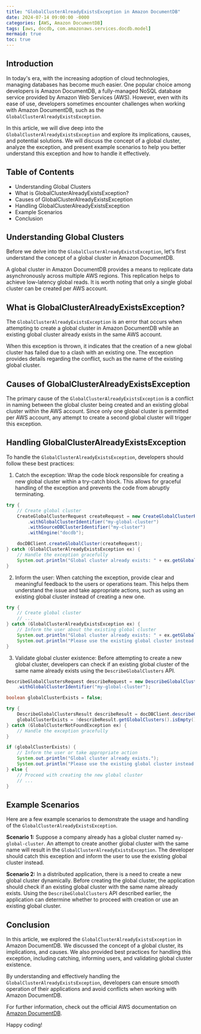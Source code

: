 ```yaml
---
title: "GlobalClusterAlreadyExistsException in Amazon DocumentDB"
date: 2024-07-14 09:00:00 -0000
categories: [AWS, Amazon DocumentDB]
tags: [aws, docdb, com.amazonaws.services.docdb.model]
mermaid: true
toc: true
---
```



## Introduction

In today's era, with the increasing adoption of cloud technologies, managing databases has become much easier. One popular choice among developers is Amazon DocumentDB, a fully-managed NoSQL database service provided by Amazon Web Services (AWS). However, even with its ease of use, developers sometimes encounter challenges when working with Amazon DocumentDB, such as the `GlobalClusterAlreadyExistsException`.

In this article, we will dive deep into the `GlobalClusterAlreadyExistsException` and explore its implications, causes, and potential solutions. We will discuss the concept of a global cluster, analyze the exception, and present example scenarios to help you better understand this exception and how to handle it effectively.

## Table of Contents

- Understanding Global Clusters
- What is GlobalClusterAlreadyExistsException?
- Causes of GlobalClusterAlreadyExistsException
- Handling GlobalClusterAlreadyExistsException
- Example Scenarios
- Conclusion

## Understanding Global Clusters

Before we delve into the `GlobalClusterAlreadyExistsException`, let's first understand the concept of a global cluster in Amazon DocumentDB.

A global cluster in Amazon DocumentDB provides a means to replicate data asynchronously across multiple AWS regions. This replication helps to achieve low-latency global reads. It is worth noting that only a single global cluster can be created per AWS account.

## What is GlobalClusterAlreadyExistsException?

The `GlobalClusterAlreadyExistsException` is an error that occurs when attempting to create a global cluster in Amazon DocumentDB while an existing global cluster already exists in the same AWS account.

When this exception is thrown, it indicates that the creation of a new global cluster has failed due to a clash with an existing one. The exception provides details regarding the conflict, such as the name of the existing global cluster.

## Causes of GlobalClusterAlreadyExistsException

The primary cause of the `GlobalClusterAlreadyExistsException` is a conflict in naming between the global cluster being created and an existing global cluster within the AWS account. Since only one global cluster is permitted per AWS account, any attempt to create a second global cluster will trigger this exception.

## Handling GlobalClusterAlreadyExistsException

To handle the `GlobalClusterAlreadyExistsException`, developers should follow these best practices:

1. Catch the exception: Wrap the code block responsible for creating a new global cluster within a try-catch block. This allows for graceful handling of the exception and prevents the code from abruptly terminating.

```java
try {
    // Create global cluster
    CreateGlobalClusterRequest createRequest = new CreateGlobalClusterRequest()
        .withGlobalClusterIdentifier("my-global-cluster")
        .withSourceDBClusterIdentifier("my-cluster")
        .withEngine("docdb");

    docDBClient.createGlobalCluster(createRequest);
} catch (GlobalClusterAlreadyExistsException ex) {
    // Handle the exception gracefully
    System.out.println("Global cluster already exists: " + ex.getGlobalClusterIdentifier());
}
```

2. Inform the user: When catching the exception, provide clear and meaningful feedback to the users or operations team. This helps them understand the issue and take appropriate actions, such as using an existing global cluster instead of creating a new one.

```java
try {
    // Create global cluster
    // ...
} catch (GlobalClusterAlreadyExistsException ex) {
    // Inform the user about the existing global cluster
    System.out.println("Global cluster already exists: " + ex.getGlobalClusterIdentifier());
    System.out.println("Please use the existing global cluster instead.");
}
```

3. Validate global cluster existence: Before attempting to create a new global cluster, developers can check if an existing global cluster of the same name already exists using the `DescribeGlobalClusters` API.

```java
DescribeGlobalClustersRequest describeRequest = new DescribeGlobalClustersRequest()
    .withGlobalClusterIdentifier("my-global-cluster");

boolean globalClusterExists = false;

try {
    DescribeGlobalClustersResult describeResult = docDBClient.describeGlobalClusters(describeRequest);
    globalClusterExists = !describeResult.getGlobalClusters().isEmpty();
} catch (GlobalClusterNotFoundException ex) {
    // Handle the exception gracefully
}

if (globalClusterExists) {
    // Inform the user or take appropriate action
    System.out.println("Global cluster already exists.");
    System.out.println("Please use the existing global cluster instead.");
} else {
    // Proceed with creating the new global cluster
    // ...
}
```

## Example Scenarios

Here are a few example scenarios to demonstrate the usage and handling of the `GlobalClusterAlreadyExistsException`.

**Scenario 1:**
Suppose a company already has a global cluster named `my-global-cluster`. An attempt to create another global cluster with the same name will result in the `GlobalClusterAlreadyExistsException`. The developer should catch this exception and inform the user to use the existing global cluster instead.

**Scenario 2:**
In a distributed application, there is a need to create a new global cluster dynamically. Before creating the global cluster, the application should check if an existing global cluster with the same name already exists. Using the `DescribeGlobalClusters` API described earlier, the application can determine whether to proceed with creation or use an existing global cluster.

## Conclusion

In this article, we explored the `GlobalClusterAlreadyExistsException` in Amazon DocumentDB. We discussed the concept of a global cluster, its implications, and causes. We also provided best practices for handling this exception, including catching, informing users, and validating global cluster existence.

By understanding and effectively handling the `GlobalClusterAlreadyExistsException`, developers can ensure smooth operation of their applications and avoid conflicts when working with Amazon DocumentDB.

For further information, check out the official AWS documentation on [Amazon DocumentDB](https://aws.amazon.com/documentdb/).

Happy coding!

